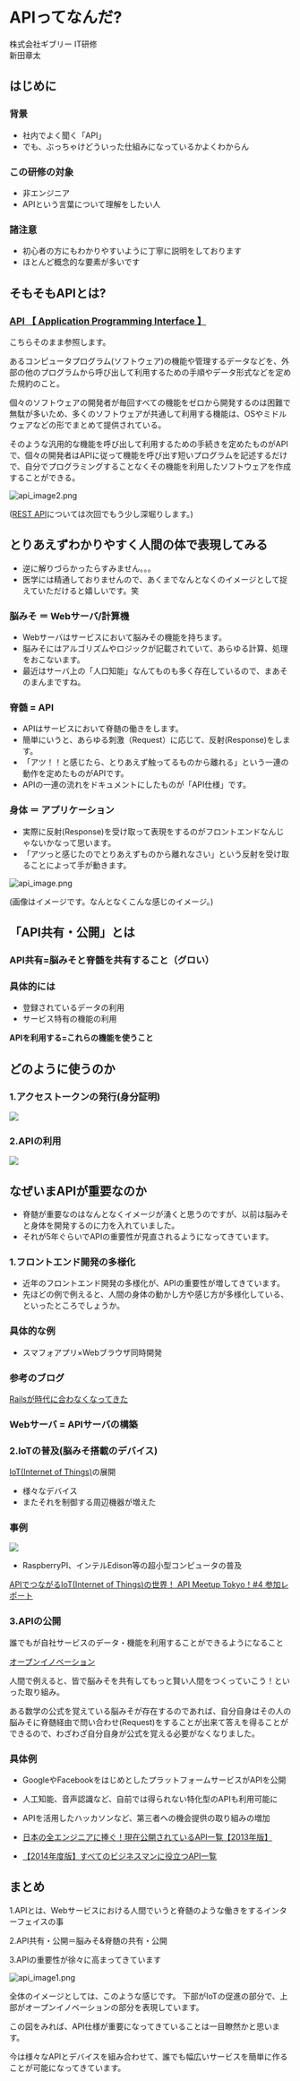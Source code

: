 # APIってなんだ?
株式会社ギブリー IT研修  
新田章太



## はじめに


### 背景
- 社内でよく聞く「API」
- でも、ぶっちゃけどういった仕組みになっているかよくわからん


### この研修の対象
* 非エンジニア
* APIという言葉について理解をしたい人


### 諸注意
* 初心者の方にもわかりやすいように丁寧に説明をしております
* ほとんど概念的な要素が多いです



## そもそもAPIとは?


### [API 【 Application Programming Interface 】](http://e-words.jp/w/API.html)
こちらそのまま参照します。


あるコンピュータプログラム(ソフトウェア)の機能や管理するデータなどを、外部の他のプログラムから呼び出して利用するための手順やデータ形式などを定めた規約のこと。


個々のソフトウェアの開発者が毎回すべての機能をゼロから開発するのは困難で無駄が多いため、多くのソフトウェアが共通して利用する機能は、OSやミドルウェアなどの形でまとめて提供されている。


そのような汎用的な機能を呼び出して利用するための手続きを定めたものがAPIで、個々の開発者はAPIに従って機能を呼び出す短いプログラムを記述するだけで、自分でプログラミングすることなくその機能を利用したソフトウェアを作成することができる。


![api_image2.png](https://qiita-image-store.s3.amazonaws.com/0/6702/dfaf9b9e-bad0-d6a5-7b56-161c3132aa07.png "api_image2.png")


([REST API](http://e-words.jp/w/RESTful_API.html)については次回でもう少し深堀りします。)



## とりあえずわかりやすく人間の体で表現してみる
* 逆に解りづらかったらすみません。。。
* 医学には精通しておりませんので、あくまでなんとなくのイメージとして捉えていただけると嬉しいです。笑


### 脳みそ ＝ Webサーバ/計算機
* Webサーバはサービスにおいて脳みその機能を持ちます。
* 脳みそにはアルゴリズムやロジックが記載されていて、あらゆる計算、処理をおこないます。
* 最近はサーバ上の「人口知能」なんてものも多く存在しているので、まあそのまんまですね。


### 脊髄 = API
* APIはサービスにおいて脊髄の働きをします。
* 簡単にいうと、あらゆる刺激（Request）に応じて、反射(Response)をします。
* 「アツ！！と感じたら、とりあえず触ってるものから離れる」という一連の動作を定めたものがAPIです。
* APIの一連の流れをドキュメントにしたものが「API仕様」です。


### 身体 ＝ アプリケーション
* 実際に反射(Response)を受け取って表現をするのがフロントエンドなんじゃないかなって思います。
* 「アツっと感じたのでとりあえずものから離れなさい」という反射を受け取ることによって手が動きます。


![api_image.png](https://qiita-image-store.s3.amazonaws.com/0/6702/e74f1011-9b7e-f352-d02a-ad20fd07e7c8.png "api_image.png")

(画像はイメージです。なんとなくこんな感じのイメージ。)



## 「API共有・公開」とは


### API共有=脳みそと脊髄を共有すること（グロい）


### 具体的には
- 登録されているデータの利用
- サービス特有の機能の利用

**APIを利用する=これらの機能を使うこと**



## どのように使うのか


### 1.アクセストークンの発行(身分証明)


![](https://qiita-image-store.s3.amazonaws.com/0/31970/91ee9afb-6a04-1d23-9f32-d0e54b02c1bf.png)


### 2.APIの利用


![](https://image.slidesharecdn.com/introduceyahoojapane-commerceapitoma9hackersonsept6-130904042236-/95/api-17-638.jpg?cb=1378268596)



## なぜいまAPIが重要なのか
* 脊髄が重要なのはなんとなくイメージが湧くと思うのですが、以前は脳みそと身体を開発するのに力を入れていました。
* それが5年ぐらいでAPIの重要性が見直されるようになってきています。



### 1.フロントエンド開発の多様化
- 近年のフロントエンド開発の多様化が、APIの重要性が増してきています。
- 先ほどの例で例えると、人間の身体の動かし方や感じ方が多様化している、といったところでしょうか。


### 具体的な例
- スマフォアプリ×Webブラウザ同時開発


### 参考のブログ
[Railsが時代に合わなくなってきた](http://qiita.com/kaiinui/items/2781219340d427543d08)


### Webサーバ = APIサーバの構築



### 2.IoTの普及(脳みそ搭載のデバイス)


[IoT(Internet of Things)](http://e-words.jp/w/IoT.html)の展開
- 様々なデバイス
- またそれを制御する周辺機器が増えた


### 事例
![](assets/images/sony-tennis.png)


* RaspberryPI、インテルEdison等の超小型コンピュータの普及


[APIでつながるIoT(Internet of Things)の世界！ API Meetup Tokyo！#4 参加レポート](http://dev.classmethod.jp/study_meeting/api-meetup-tokyo-4/)  



### 3.APIの公開


誰でもが自社サービスのデータ・機能を利用することができるようになること


[オープンイノベーション](http://ja.wikipedia.org/wiki/%E3%82%AA%E3%83%BC%E3%83%97%E3%83%B3%E3%82%A4%E3%83%8E%E3%83%99%E3%83%BC%E3%82%B7%E3%83%A7%E3%83%B3)


人間で例えると、皆で脳みそを共有してもっと賢い人間をつくっていこう！といった取り組み。


ある数学の公式を覚えている脳みそが存在するのであれば、自分自身はその人の脳みそに脊髄経由で問い合わせ(Request)をすることが出来て答えを得ることができるので、わざわざ自分自身が公式を覚える必要がなくなりました。


### 具体例
* GoogleやFacebookをはじめとしたプラットフォームサービスがAPIを公開
* 人工知能、音声認識など、自前では得られない特化型のAPIも利用可能に
* APIを活用したハッカソンなど、第三者への機会提供の取り組みの増加


* [日本の全エンジニアに捧ぐ！現在公開されているAPI一覧【2013年版】](http://www.find-job.net/startup/api-2013)
* [【2014年度版】すべてのビジネスマンに役立つAPI一覧](http://keiei.freee.co.jp/2014/07/10/api/)



## まとめ


1.APIとは、Webサービスにおける人間でいうと脊髄のような働きをするインターフェイスの事


2.API共有・公開＝脳みそ&脊髄の共有・公開


3.APIの重要性が徐々に高まってきています


![api_image1.png](https://qiita-image-store.s3.amazonaws.com/0/6702/6625b047-e7d1-2b66-2264-291f5997ff43.png "api_image1.png")

全体のイメージとしては、このような感じです。
下部がIoTの促進の部分で、上部がオープンイノベーションの部分を表現しています。


この図をみれば、API仕様が重要になってきていることは一目瞭然かと思います。


今は様々なAPIとデバイスを組み合わせて、誰でも幅広いサービスを簡単に作ることが可能になってきています。
